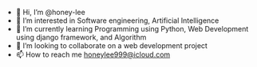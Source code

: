 - 👋 Hi, I’m @honey-lee
- 👀 I’m interested in Software engineering, Artificial Intelligence
- 🌱 I’m currently learning Programming using Python, Web Development using django framework, and Algorithm
- 💞️ I’m looking to collaborate on a web development project
- 📫 How to reach me honeylee999@icloud.com

<!---
honey-lee/honey-lee is a ✨ special ✨ repository because its `README.md` (this file) appears on your GitHub profile.
You can click the Preview link to take a look at your changes.
--->
